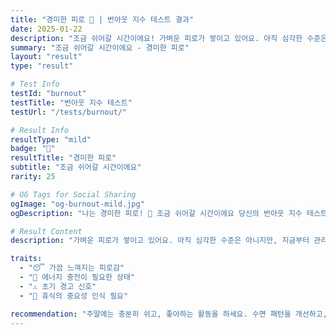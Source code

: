 ```yaml
---
title: "경미한 피로 🙂 | 번아웃 지수 테스트 결과"
date: 2025-01-22
description: "조금 쉬어갈 시간이에요! 가벼운 피로가 쌓이고 있어요. 아직 심각한 수준은 아니지만, 지금부터 관리하지 않으면 번아웃으로 이어질 수 있습니다. 자신을 돌볼 시간이 필요해요...."
summary: "조금 쉬어갈 시간이에요 - 경미한 피로"
layout: "result"
type: "result"

# Test Info
testId: "burnout"
testTitle: "번아웃 지수 테스트"
testUrl: "/tests/burnout/"

# Result Info
resultType: "mild"
badge: "🙂"
resultTitle: "경미한 피로"
subtitle: "조금 쉬어갈 시간이에요"
rarity: 25

# OG Tags for Social Sharing
ogImage: "og-burnout-mild.jpg"
ogDescription: "나는 경미한 피로! 🙂 조금 쉬어갈 시간이에요 당신의 번아웃 지수 테스트 결과는?"

# Result Content
description: "가벼운 피로가 쌓이고 있어요. 아직 심각한 수준은 아니지만, 지금부터 관리하지 않으면 번아웃으로 이어질 수 있습니다. 자신을 돌볼 시간이 필요해요."

traits:
  - "😴 가끔 느껴지는 피로감"
  - "🔋 에너지 충전이 필요한 상태"
  - "⚠️ 초기 경고 신호"
  - "💭 휴식의 중요성 인식 필요"

recommendation: "주말에는 충분히 쉬고, 좋아하는 활동을 하세요. 수면 패턴을 개선하고, 가벼운 운동으로 스트레스를 해소하세요. 지금이 관리하기 가장 좋은 시기예요!"
---
```

